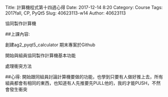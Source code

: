 Title: 計算機程式第十四週心得
Date: 2017-12-14 8:20
Category: Course
Tags: 2017fall, CP,  PyQt5
Slug: 40623113-w14
Author: 40623113

協同製作計算機

<!-- PELICAN_END_SUMMARY -->
##上課內容: 

創建ag2_pyqt5_calculator 期末專案於Github

開始與組員協同製作計算機基本功能

處理衝突方法

##心得:
開始跟同組員討論計算機要做的功能，也學到只要有人做好推上去，所有組員都會有相同的東西，也知道有人先推要先PULL他的，我的才能PUSH，不然會發生衝突

